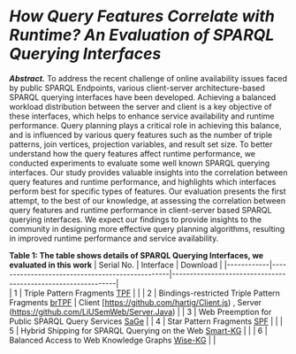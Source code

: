 # **_How Query Features Correlate with Runtime? An Evaluation of SPARQL Querying Interfaces_**
___Abstract.___
To address the recent challenge of online availability issues faced by public SPARQL Endpoints, various client-server architecture-based SPARQL querying interfaces have been developed. Achieving a balanced workload distribution between the server and client is a key objective of these interfaces, which helps to enhance service availability and runtime performance. Query planning plays a critical role in achieving this balance, and is influenced by various query features such as the number of triple patterns, join vertices, projection variables, and result set size. To better understand how the query features affect runtime performance, we conducted experiments to evaluate some well known SPARQL querying interfaces. Our study provides valuable insights into the correlation between query features and runtime performance, and highlights which interfaces perform best for specific types of features. Our evaluation presents the first attempt, to the best of our knowledge, at assessing the correlation between query features and runtime performance in client-server based SPARQL querying interfaces. We expect our findings to provide insights to the community in designing more effective query planning algorithms, resulting in improved runtime performance and service availability.

**Table 1: The table shows details of SPARQL Querying Interfaces, we evaluated in this work**
| Serial No. | Interface                                            | Download                                                |
|------------|-------------------------------------------------|--------------------------------------------------------------|                      
| 1          | Triple Pattern Fragments [TPF](https://linkeddatafragments.org/specification/triple-pattern-fragments/)  |                            |
| 2          | Bindings-restricted Triple Pattern Fragments [brTPF](https://arxiv.org/abs/1608.08148) | Client [https://github.com/hartig/Client.js) , Server (https://github.com/LiUSemWeb/Server.Java) |
| 3          | Web Preemption for Public SPARQL Query Services [SaGe](https://arxiv.org/abs/1902.04790) |
| 4          | Star Pattern Fragments [SPF](https://arxiv.org/abs/2002.09172)         |                           |
| 5          | Hybrid Shipping for SPARQL Querying on the Web [Smart-KG](https://publikationen.bibliothek.kit.edu/1000122092)     |                |
| 6          | Balanced Access to Web Knowledge Graphs [Wise-KG](https://dl.acm.org/doi/10.1145/3442381.3449911) |                        |
